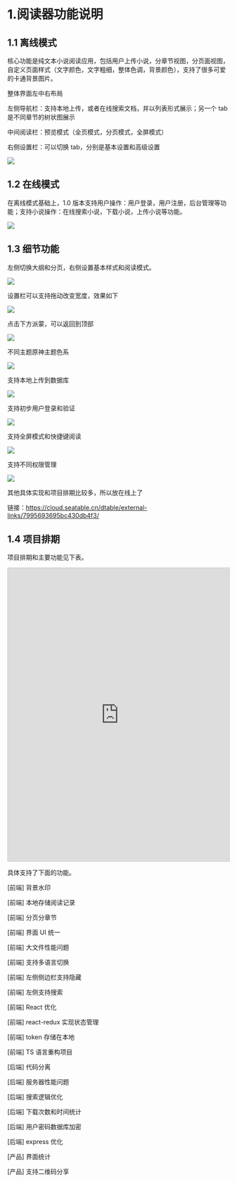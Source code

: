 # 1.阅读器功能说明

## 1.1 离线模式

核心功能是纯文本小说阅读应用，包括用户上传小说，分章节视图，分页面视图，自定义页面样式（文字颜色，文字粗细，整体色调，背景颜色），支持了很多可爱的卡通背景图片。

整体界面左中右布局

左侧导航栏：支持本地上传，或者在线搜索文档，并以列表形式展示；另一个 tab 是不同章节的树状图展示

中间阅读栏：预览模式（全页模式，分页模式，全屏模式）

右侧设置栏：可以切换 tab，分别是基本设置和高级设置

![](../screenshots/0.7-06.png)

## 1.2 在线模式

在离线模式基础上，1.0 版本支持用户操作：用户登录，用户注册，后台管理等功能；支持小说操作：在线搜索小说，下载小说，上传小说等功能。

![](../screenshots/0.7-05.png)

## 1.3 细节功能

左侧切换大纲和分页，右侧设置基本样式和阅读模式。

![](../screenshots/0.5-05.png)

设置栏可以支持拖动改变宽度，效果如下

![](../screenshots/0.2-06.gif)

点击下方派蒙，可以返回到顶部

![](../screenshots/0.3-01.gif)

不同主题原神主题色系

![](../screenshots/0.2-04.png)

支持本地上传到数据库

![](../screenshots/0.7-01.png)

支持初步用户登录和验证

![](../screenshots/0.5-02.png)

支持全屏模式和快捷键阅读

![](../screenshots/0.2-05.png)

支持不同权限管理

![](../screenshots/0.2-03.png)

其他具体实现和项目排期比较多，所以放在线上了

链接：https://cloud.seatable.cn/dtable/external-links/7995693695bc430db4f3/

## 1.4 项目排期

项目排期和主要功能见下表。

<iframe className="dtable-embed" src="https://cloud.seatable.cn/dtable/external-links/7995693695bc430db4f3/" frameBorder="0" width="100%" height="667" style="background: transparent; border: 1px solid #ccc;"></iframe>

具体支持了下面的功能。

[前端] 背景水印

[前端] 本地存储阅读记录

[前端] 分页分章节

[前端] 界面 UI 统一

[前端] 大文件性能问题

[前端] 支持多语言切换

[前端] 左侧侧边栏支持隐藏

[前端] 左侧支持搜索

[前端] React 优化

[前端] react-redux 实现状态管理

[前端] token 存储在本地

[前端] TS 语言重构项目

[后端] 代码分离

[后端] 服务器性能问题

[后端] 搜索逻辑优化

[后端] 下载次数和时间统计

[后端] 用户密码数据库加密

[后端] express 优化

[产品] 界面统计

[产品] 支持二维码分享
